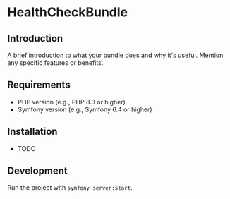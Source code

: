 # HealthCheckBundle

## Introduction

A brief introduction to what your bundle does and why it's useful. Mention any specific features or benefits.

## Requirements

- PHP version (e.g., PHP 8.3 or higher)
- Symfony version (e.g., Symfony 6.4 or higher)

## Installation

- TODO

## Development
Run the project with `symfony server:start`.